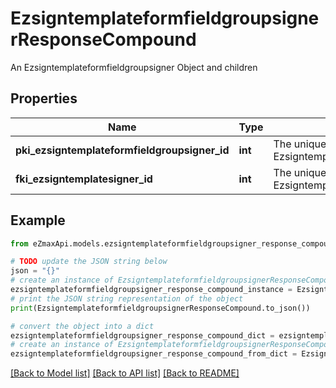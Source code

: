 # EzsigntemplateformfieldgroupsignerResponseCompound

An Ezsigntemplateformfieldgroupsigner Object and children

## Properties

Name | Type | Description | Notes
------------ | ------------- | ------------- | -------------
**pki_ezsigntemplateformfieldgroupsigner_id** | **int** | The unique ID of the Ezsigntemplateformfieldgroupsigner | 
**fki_ezsigntemplatesigner_id** | **int** | The unique ID of the Ezsigntemplatesigner | 

## Example

```python
from eZmaxApi.models.ezsigntemplateformfieldgroupsigner_response_compound import EzsigntemplateformfieldgroupsignerResponseCompound

# TODO update the JSON string below
json = "{}"
# create an instance of EzsigntemplateformfieldgroupsignerResponseCompound from a JSON string
ezsigntemplateformfieldgroupsigner_response_compound_instance = EzsigntemplateformfieldgroupsignerResponseCompound.from_json(json)
# print the JSON string representation of the object
print(EzsigntemplateformfieldgroupsignerResponseCompound.to_json())

# convert the object into a dict
ezsigntemplateformfieldgroupsigner_response_compound_dict = ezsigntemplateformfieldgroupsigner_response_compound_instance.to_dict()
# create an instance of EzsigntemplateformfieldgroupsignerResponseCompound from a dict
ezsigntemplateformfieldgroupsigner_response_compound_from_dict = EzsigntemplateformfieldgroupsignerResponseCompound.from_dict(ezsigntemplateformfieldgroupsigner_response_compound_dict)
```
[[Back to Model list]](../README.md#documentation-for-models) [[Back to API list]](../README.md#documentation-for-api-endpoints) [[Back to README]](../README.md)


